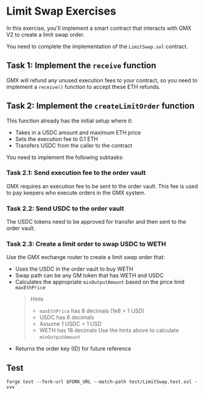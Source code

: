 # Limit Swap Exercises

In this exercise, you'll implement a smart contract that interacts with GMX V2 to create a limit swap order.

You need to complete the implementation of the `LimitSwap.sol` contract.

## Task 1: Implement the `receive` function

GMX will refund any unused execution fees to your contract, so you need to implement a `receive()` function to accept these ETH refunds.

## Task 2: Implement the `createLimitOrder` function

This function already has the initial setup where it:

- Takes in a USDC amount and maximum ETH price
- Sets the execution fee to 0.1 ETH
- Transfers USDC from the caller to the contract

You need to implement the following subtasks:

### Task 2.1: Send execution fee to the order vault

GMX requires an execution fee to be sent to the order vault. This fee is used to pay keepers who execute orders in the GMX system.

### Task 2.2: Send USDC to the order vault

The USDC tokens need to be approved for transfer and then sent to the order vault.

### Task 2.3: Create a limit order to swap USDC to WETH

Use the GMX exchange router to create a limit swap order that:

- Uses the USDC in the order vault to buy WETH
- Swap path can be any GM token that has WETH and USDC
- Calculates the appropriate `minOutputAmount` based on the price limit `maxEthPrice`
  > Hints
  >
  > - `maxEthPrice` has 8 decimals (1e8 = 1 USD)
  > - USDC has 6 decimals
  > - Assume 1 USDC = 1 USD
  > - WETH has 18 decimals Use the hints above to calculate `minOutputAmount`
- Returns the order key (ID) for future reference

## Test

```shell
forge test --fork-url $FORK_URL --match-path test/LimitSwap.test.sol -vvv
```
